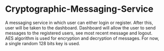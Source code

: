 # Cryptographic-Messaging-Service

A messaging service in which user can either login or register.
After this, user will be taken to the dashboard.
Dashboard will allow the user to send messages to the registered users, see most recent message and logout.
AES algorithm is used for encryption and decryption of messages.
For now, a single random 128 bits key is used.


